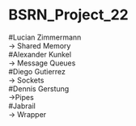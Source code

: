 # BSRN_Project_22

#Lucian Zimmermann \
-> Shared Memory \
#Alexander Kunkel  
-> Message Queues\
#Diego Gutierrez   
-> Sockets\
#Dennis Gerstung \
->Pipes \
#Jabrail  \
->  Wrapper
